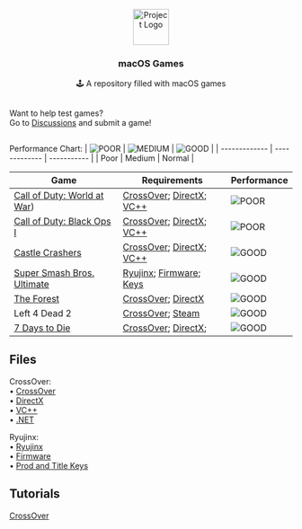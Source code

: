<p align="center"><img src="https://upload.wikimedia.org/wikipedia/commons/thumb/1/1b/Apple_logo_grey.svg/1724px-Apple_logo_grey.svg.png" height="64" alt="Project Logo"></p>
<h3 align="center">macOS Games</h3>
<p align="center">🕹 A repository filled with macOS games</p>

##

Want to help test games?<br>
Go to [Discussions](https://github.com/pxzlz-ctrl/macOS-Games/discussions/categories/game-request) and submit a game!

##

Performance Chart:
| ![POOR](https://placehold.co/15x15/f03c15/f03c15.png) | ![MEDIUM](https://placehold.co/15x15/FFA500/FFA500.png) | ![GOOD](https://placehold.co/15x15/00FF00/00FF00.png) |
| ------------- | ------------- | ----------- |
|     Poor      |     Medium    |    Normal   |

| Game  | Requirements | Performance |
| ------------- | ------------- | ----------- |
| [Call of Duty: World at War](https://www.mediafire.com/file/tny1engupak65yb/Call+of+Duty+World+At+War+ALL+DLC.zip/file))  | [CrossOver](https://www.mediafire.com/file/nqsbr6c2zjirbdb/CrossOver.zip/file); [DirectX](https://www.mediafire.com/file/yqy0rvrz8yu48yw/directx_Jun2010_redist.exe/file); [VC++](https://www.techpowerup.com/download/visual-c-redistributable-runtime-package-all-in-one/)  | ![POOR](https://placehold.co/15x15/f03c15/f03c15.png) |
| [Call of Duty: Black Ops I](https://www.mediafire.com/file/za2mt2ve06ifn0x/Call_of_Duty_-_Black_Ops.zip/file)  | [CrossOver](https://www.mediafire.com/file/nqsbr6c2zjirbdb/CrossOver.zip/file); [DirectX](https://www.mediafire.com/file/yqy0rvrz8yu48yw/directx_Jun2010_redist.exe/file); [VC++](https://www.techpowerup.com/download/visual-c-redistributable-runtime-package-all-in-one/)  | ![POOR](https://placehold.co/15x15/f03c15/f03c15.png) |
| [Castle Crashers](https://nzody.herokuapp.com/?link=aHR0cHM6Ly93d3cubWVkaWFmaXJlLmNvbS9maWxlL3ZjZHdxd3ZpY3BmdnJscC9DYXN0bGUuQ3Jhc2hlcnMudjIuOC56aXAvZmlsZQ%3D%3D)  | [CrossOver](https://www.mediafire.com/file/nqsbr6c2zjirbdb/CrossOver.zip/file); [DirectX](https://www.mediafire.com/file/yqy0rvrz8yu48yw/directx_Jun2010_redist.exe/file); [VC++](https://www.techpowerup.com/download/visual-c-redistributable-runtime-package-all-in-one/)  | ![GOOD](https://placehold.co/15x15/00FF00/00FF00.png) |
| [Super Smash Bros. Ultimate](https://www.mediafire.com/file/gj29s99nu9fh2cj/Super%20Smash%20Bros.%20Ultimate.zip)  | [Ryujinx](https://github.com/Ryujinx/release-channel-macos/releases/latest); [Firmware](https://www.mediafire.com/file/bunsftx1ajieaxz/Firmware+15.0.0.zip/file); [Keys](https://www.mediafire.com/file/0mmwi8wuribcmjf/Keys.zip/file)  | ![GOOD](https://placehold.co/15x15/00FF00/00FF00.png) |
| [The Forest](https://www.mediafire.com/file/aw95eo1qad35nyj/The.Forest.v1.12.zip/file)  | [CrossOver](https://www.mediafire.com/file/nqsbr6c2zjirbdb/CrossOver.zip/file); [DirectX](https://www.mediafire.com/file/yqy0rvrz8yu48yw/directx_Jun2010_redist.exe/file)  | ![GOOD](https://placehold.co/15x15/00FF00/00FF00.png) |
| Left 4 Dead 2  | [CrossOver](https://www.mediafire.com/file/nqsbr6c2zjirbdb/CrossOver.zip/file); [Steam](https://womginx.pxzlz.repl.co/main/https:/media.steampowered.com/client/installer/SteamSetup.exe)  | ![GOOD](https://placehold.co/15x15/00FF00/00FF00.png) |
| [7 Days to Die](https://www.mediafire.com/file/ycphgcb8nwnpddw/7.Days.to.Die.Alpha.20.6.b9.zip/file)  | [CrossOver](https://www.mediafire.com/file/nqsbr6c2zjirbdb/CrossOver.zip/file); [DirectX](https://www.mediafire.com/file/yqy0rvrz8yu48yw/directx_Jun2010_redist.exe/file); | ![GOOD](https://placehold.co/15x15/00FF00/00FF00.png) |

## Files

CrossOver:<br>
  • [CrossOver](https://www.mediafire.com/file/nqsbr6c2zjirbdb/CrossOver.zip/file)<br>
  • [DirectX](https://www.mediafire.com/file/yqy0rvrz8yu48yw/directx_Jun2010_redist.exe/file)<br>
  • [VC++](https://www.techpowerup.com/download/visual-c-redistributable-runtime-package-all-in-one/)<br>
  • [.NET](https://download.visualstudio.microsoft.com/download/pr/7afca223-55d2-470a-8edc-6a1739ae3252/abd170b4b0ec15ad0222a809b761a036/ndp48-x86-x64-allos-enu.exe)<br>

Ryujinx:<br>
  • [Ryujinx](https://github.com/Ryujinx/release-channel-macos/releases/latest)<br>
  • [Firmware](https://www.mediafire.com/file/bunsftx1ajieaxz/Firmware+15.0.0.zip/file)<br>
  • [Prod and Title Keys](https://www.mediafire.com/file/0mmwi8wuribcmjf/Keys.zip/file)<br>

## Tutorials

[CrossOver](https://video-streamer.pxzlz.repl.co/)<br>
